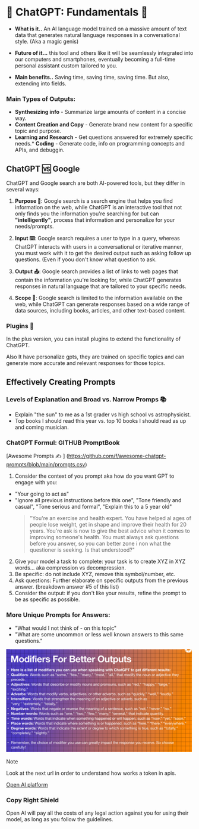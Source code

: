 # 🌠 ChatGPT: Fundamentals 🌠

- **What is it..** An AI language model trained on a massive amount of text data that generates natural language responses in a conversational style. (Aka a magic genis)

- **Future of it...** this tool and others like it will be seamlessly integrated into our computers and smartphones, eventually becoming a full-time personal assistant custom tailored to you.

- **Main benefits..** Saving time, saving time, saving time. But also, extending into fields.

### Main Types of Outputs:

- **Synthesizing info** - Summarize large amounts of content in a concise way.
- **Content Creation and Copy** - Generate brand new content for a specific topic and purpose.
- **Learning and Research** - Get questions answered for extremely specific needs.\* **Coding** - Generate code, info on programming concepts and APIs, and debuggin.

## ChatGPT 🆚 Google

ChatGPT and Google search are both AI-powered tools, but they differ in several ways:

1. **Purpose 🔪**: Google search is a search engine that helps you find information on the web, while ChatGPT is an interactive tool that not only finds you the information you're searching for but can **"intelligently"**, process that information and personalize for your needs/prompts.

2. **Input ⌨️**: Google search requires a user to type in a query, whereas ChatGPT interacts with users in a conversational or iterative manner, you must work with it to get the desired output such as asking follow up questions. (Even if yoou don't know what question to ask.

3. **Output 📤**: Google search provides a list of links to web pages that contain the information you're looking for, while ChatGPT generates responses in natural language that are tailored to your specific needs.

4. **Scope 🎯**: Google search is limited to the information available on the web, while ChatGPT can generate responses based on a wide range of data sources, including books, articles, and other text-based content.

### Plugins 🔌

In the plus version, you can install plugins to extend the functionality of ChatGPT.

Also It have personalize gpts, they are trained on specific topics and can generate more accurate and relevant responses for those topics.

## Effectively Creating Prompts

### Levels of Explanation and Broad vs. Narrow Promps 📚

- Explain "the sun" to me as a 1st grader vs high school vs astrophysicist.
- Top books I should read this year vs. top 10 books I should read as up and coming musician.

### ChatGPT Formul: GITHUB PromptBook

[Awesome Prompts ✍️ ] (https://github.com/f/awesome-chatgpt-prompts/blob/main/prompts.csv)

1. Consider the context of you prompt aka how do you want GPT to engage with you:

- "Your going to act as"
- "Ignore all previous instructions before this one", "Tone friendly and casual", "Tone serious and formal", "Explain this to a 5 year old"
  > "You're an exercise and health expert. You have helped al ages of people lose weight, get in shape and improve their health for 20 years. You're ask is now to give the best advice when it comes to improving someone's health. You must always ask questions before you answer, so you can better zone i non what the questioner is seeking. Is that understood?"

2. Give your model a task to complete: your task is to create XYZ in XYZ words... aka compression vs decompression.
3. Be specific: do not include XYZ, remove this symbol/number, etc.
4. Ask questions: Further elaborate on specific outputs from the previous answer. (breakdown answer #5 of this list)
5. Consider the output: if you don't like your results, refine the prompt to be as specific as possible.

### More Unique Prompts for Answers:

- "What would I not think of - on this topic"
- "What are some uncommon or less well known answers to this same questions."

<img src="assets/modifiers.png" alt="Modifiers" width="500"/>

> [!NOTE]
> Look at the next url in order to understand how works a token in apis.

[Open AI platform](https://platform.openai.com/)

### Copy Right Shield

Open AI will pay all the costs of any legal action against you for using their model, as long as you follow the guidelines.

